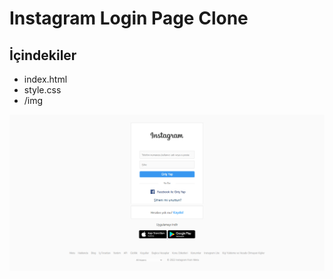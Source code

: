 # Instagram Login Page Clone

## İçindekiler
* index.html
* style.css
* /img



![login page](img/login-page.png)

